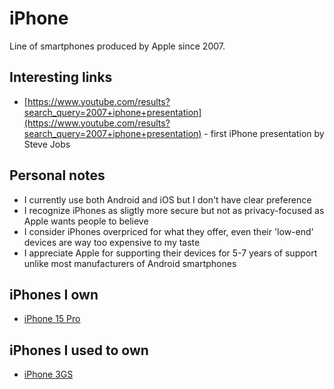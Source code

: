 # iPhone

Line of smartphones produced by Apple since 2007.

## Interesting links

- [https://www.youtube.com/results?search_query=2007+iphone+presentation](https://www.youtube.com/results?search_query=2007+iphone+presentation) - first iPhone presentation by Steve Jobs

## Personal notes

- I currently use both Android and iOS but I don't have clear preference
- I recognize iPhones as sligtly more secure but not as privacy-focused as Apple wants people to believe
- I consider iPhones overpriced for what they offer, even their 'low-end' devices are way too expensive to my taste
- I appreciate Apple for supporting their devices for 5-7 years of support unlike most manufacturers of Android smartphones

## iPhones I own

- [iPhone 15 Pro](./15-pro/)

## iPhones I used to own

- [iPhone 3GS](./3gs/)

